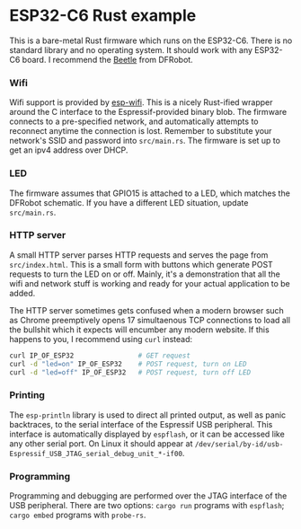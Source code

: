 # ESP32-C6 Rust example

This is a bare-metal Rust firmware which runs on the ESP32-C6.  There is no standard library and no operating system.  It should work with any ESP32-C6 board.  I recommend the [Beetle](https://www.dfrobot.com/product-2778.html) from DFRobot.

### Wifi

Wifi support is provided by [esp-wifi](https://github.com/esp-rs/esp-wifi/tree/main/esp-wifi).  This is a nicely Rust-ified wrapper around the C interface to the Espressif-provided binary blob.  The firmware connects to a pre-specified network, and automatically attempts to reconnect anytime the connection is lost.  Remember to substitute your network's SSID and password into `src/main.rs`.  The firmware is set up to get an ipv4 address over DHCP.

### LED

The firmware assumes that GPIO15 is attached to a LED, which matches the DFRobot schematic.  If you have a different LED situation, update `src/main.rs`.

### HTTP server

A small HTTP server parses HTTP requests and serves the page from `src/index.html`.  This is a small form with buttons which generate POST requests to turn the LED on or off.  Mainly, it's a demonstration that all the wifi and network stuff is working and ready for your actual application to be added.

The HTTP server sometimes gets confused when a modern browser such as Chrome preemptively opens 17 simultaenous TCP connections to load all the bullshit which it expects will encumber any modern website.  If this happens to you, I recommend using `curl` instead:
```bash
curl IP_OF_ESP32                # GET request
curl -d "led=on" IP_OF_ESP32    # POST request, turn on LED
curl -d "led=off" IP_OF_ESP32   # POST request, turn off LED
```

### Printing

The `esp-println` library is used to direct all printed output, as well as panic backtraces, to the serial interface of the Espressif USB peripheral.  This interface is automatically displayed by `espflash`, or it can be accessed like any other serial port.  On Linux it should appear at `/dev/serial/by-id/usb-Espressif_USB_JTAG_serial_debug_unit_*-if00`.

### Programming

Programming and debugging are performed over the JTAG interface of the USB peripheral.  There are two options: `cargo run` programs with `espflash`; `cargo embed` programs with `probe-rs`.

